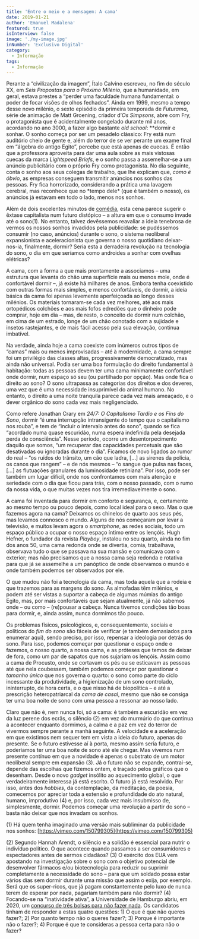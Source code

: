 ```yaml
---
title: 'Entre o meio e a mensagem: A cama'
date: 2019-01-21
author: 'Emanuel Madalena'
featured: true
isInterview: false
image: './my-image.jpg'
inNumber: 'Exclusivo Digital'
category:
  - Informação
tags:
  - Informação
---
```


Perante a “civilização da imagem”, Ítalo Calvino escreveu, no fim do século XX, em _Seis Propostas para o Próximo Milénio_, que a humanidade, em geral, estava prestes a “perder uma faculdade humana fundamental: o poder de focar visões de olhos fechados”. Ainda em 1999, mesmo a tempo desse novo milénio, o sexto episódio da primeira temporada de _Futurama_, série de animação de Matt Groening, criador d’_Os Simpsons_, abre com Fry, o protagonista que é acidentalmente congelado durante mil anos, acordando no ano 3000, a fazer algo bastante _old school_: \**dormir e sonhar. O sonho começa por ser um pesadelo clássico: Fry está num auditório cheio de gente e, além do terror de se ver perante um exame final em “álgebra do antigo Egito”, percebe que está apenas de cuecas. É então que a professora aproveita para dar uma aula sobre as mais vistosas cuecas da marca *Lightspeed Briefs*, e o sonho passa a assemelhar-se a um anúncio publicitário com o próprio Fry como protagonista. No dia seguinte, conta o sonho aos seus colegas de trabalho, que lhe explicam que, *como é óbvio*, as empresas conseguem transmitir anúncios nos sonhos das pessoas. Fry fica horrorizado, considerando a prática uma lavagem cerebral, mas reconhece que no *tempo dele\* (que é também o nosso), os anúncios já estavam em todo o lado, menos nos sonhos.

Além de dois excelentes minutos de [comédia](https://www.youtube.com/watch?v=hlCrcMeVZHs), esta cena parece sugerir o êxtase capitalista num futuro distópico – a altura em que o consumo invade até o sono(1). No entanto, talvez devêssemos reavaliar a ideia tenebrosa de vermos os nossos sonhos invadidos pela publicidade: se pudéssemos consumir (no caso, anúncios) durante o sono, o sistema neoliberal expansionista e aceleracionista que governa o nosso quotidiano deixar-nos-ia, finalmente, dormir? Seria esta a derradeira revolução na tecnologia do sono, o dia em que seríamos como androides a sonhar com ovelhas elétricas?

A cama, com a forma a que mais prontamente a associamos – uma estrutura que levanta do chão uma superfície mais ou menos mole, onde é confortável dormir –, já existe há milhares de anos. Embora tenha coexistido com outras formas mais simples, e menos confortáveis, de dormir, a ideia básica da cama foi apenas levemente aperfeiçoada ao longo desses milénios. Os materiais tornaram-se cada vez melhores, até aos mais ortopédicos colchões e aos mais fofos edredões que o dinheiro pode comprar, hoje em dia – mas, de resto, o conceito de dormir num colchão, em cima de um estrado, longe de um chão conotado com a sujidade e insetos rastejantes, e de mais fácil acesso pela sua elevação, continua imbatível.

Na verdade, ainda hoje a cama coexiste com inúmeros outros tipos de “camas” mais ou menos improvisadas – até à modernidade, a cama sempre foi um privilégio das classes altas, progressivamente democratizado, mas ainda não universal. Podia ser uma boa formulação do direito fundamental à habitação: todas as pessoas devem ter uma cama minimamente confortável onde dormir, num espaço só seu (ou partilhado por opção). Mas onde fica o direito ao sono? O sono ultrapassa as categorias dos direitos e dos deveres, uma vez que é uma necessidade insuprimível do animal humano. No entanto, o direito a uma noite tranquila parece cada vez mais ameaçado, e o dever orgânico do sono cada vez mais negligenciado.

Como refere Jonathan Crary em _24/7: O Capitalismo Tardio e os Fins do Sono_, dormir “é uma interrupção intransigente do tempo que o capitalismo nos rouba”, e tem de “incluir o intervalo antes do sono”, quando se fica “acordado numa quase escuridão, numa espera indefinida pela desejada perda de consciência”. Nesse período, ocorre um desentorpecimento daquilo que somos, “um recuperar das capacidades percetuais que são desativadas ou ignoradas durante o dia”. Ficamos de novo ligados ao rumor do real – “os ruídos do trânsito, um cão que ladra, […] as sirenes da polícia, os canos que rangem” – e de nós mesmos – “o sangue que pulsa nas faces, […] as flutuações granulares da luminosidade retiniana”. Por isso, pode ser também um lugar difícil, onde nos confrontamos com mais atenção e seriedade com o dia que ficou para trás, com o nosso passado, com o rumo da nossa vida, o que muitas vezes nos tira irremediavelmente o sono.

A cama foi inventada para dormir em conforto e segurança, e, certamente ao mesmo tempo ou pouco depois, como local ideal para o sexo. Mas o que fazemos agora na cama? Deixamos os chinelos de quarto aos seus pés, mas levamos connosco o mundo. Alguns de nós começaram por levar a televisão, e muitos levam agora o _smartphone_, as redes sociais, todo um espaço público a ocupar o nosso espaço íntimo entre os lençóis. Hugh Hefner, o fundador da revista _Playboy_, instalou no seu quarto, ainda no fim dos anos 50, uma cama redonda onde se divertia, comia, trabalhava, observava tudo o que se passava na sua mansão e comunicava com o exterior; mas não precisamos que a nossa cama seja redonda e rotativa para que já se assemelhe a um panóptico de onde observamos o mundo e onde também podemos ser observados por ele.

O que mudou não foi a tecnologia da cama, mas toda aquela que a rodeia e que trazemos para as margens do sono. As almofadas têm milénios, e podem até ser vistas a suportar a cabeça de algumas múmias do antigo Egito, mas, por mais confortáveis que sejam atualmente, já não sabemos onde – ou como – (re)pousar a cabeça. Nunca tivemos condições tão boas para dormir, e, ainda assim, nunca dormimos tão pouco.

Os problemas físicos, psicológicos, e, consequentemente, sociais e políticos do _fim do sono_ são fáceis de verificar (e também demasiados para enumerar aqui), sendo preciso, por isso, repensar a ideologia por detrás do sono. Para isso, podemos começar por questionar o espaço onde o fazemos, o nosso quarto, a nossa cama, e as próteses que temos de deixar de fora, como um par de sapatos que nos sujariam os lençóis. Assim como a cama de Procusto, onde se cortavam os pés ou se esticavam as pessoas até que nela coubessem, também podemos começar por questionar o _tamanho único_ que nos governa o quarto: o sono como parte do ciclo incessante da produtividade, a higienização de um sono controlado, ininterrupto, de hora certa, e o que nisso há de biopolítica – e até a prescrição heteropatriarcal da _cama de casal_, mesmo que não se consiga ter uma boa noite de sono com uma pessoa a ressonar ao nosso lado.

Claro que não é, nem nunca foi, só a cama: é também a escuridão em vez da luz perene dos ecrãs, o silêncio (2) em vez do murmúrio do que continua a acontecer enquanto dormimos, a calma e a paz em vez do terror de vivermos sempre perante a manhã seguinte. A velocidade e a aceleração em que existimos nem sequer tem em vista a ideia do futuro, apenas do presente. Se o futuro estivesse aí à porta, mesmo assim seria futuro, e poderíamos ter uma boa noite de sono até ele chegar. Mas vivemos num presente contínuo em que a novidade é apenas o substrato de um motor neoliberal sempre em expansão (3). Já o futuro não se expande, contrai-se, depende das escolhas que fizemos ontem, é traçado pelos gráficos que o desenham. Desde o novo _gadget_ insólito ao aquecimento global, o que verdadeiramente interessa já está escrito. O futuro já está resolvido. Por isso, antes dos _hobbies_, da contemplação, da meditação, da poesia, comecemos por apreciar toda a extensão e profundidade do ato natural, humano, improdutivo (4) e, por isso, cada vez mais insubmisso de, simplesmente, dormir. Podemos começar uma revolução a partir do sono – basta não deixar que nos invadam os sonhos.

(1) Há quem tenha imaginado uma versão mais subliminar da publicidade nos sonhos: [https://vimeo.com/150799305](https://vimeo.com/150799305)

(2) Segundo Hannah Arendt, o silêncio e a solidão é essencial para nutrir o indivíduo político. O que acontece quando passamos a ser consumidores e espectadores antes de sermos cidadãos?
(3) O exército dos EUA vem apostando na investigação sobre o sono com o objetivo potencial de desenvolver fármacos e/ou biotecnologia para reduzir ou suprimir completamente a necessidade do sono – para que um soldado possa estar vários dias sem dormir durante uma missão que assim o exija, por exemplo. Será que os super-ricos, que já pagam constantemente pelo luxo de nunca terem de esperar por nada, pagariam também para não dormir?
(4) Focando-se na “inatividade ativa”, a Universidade de Hamburgo abriu, em 2020, um [concurso de três bolsas para não fazer nada](https://www.theguardian.com/world/2020/aug/20/bone-idle-german-university-offers-grant-for-best-inactivity). Os candidatos tinham de responder a estas quatro questões: 1) O que é que não queres fazer?; 2) Por quanto tempo não o queres fazer?; 3) Porque é importante não o fazer?; 4) Porque é que te consideras a pessoa certa para não o fazer?
